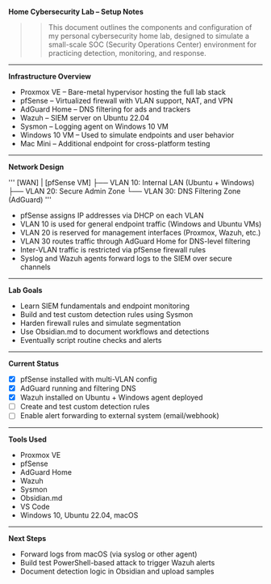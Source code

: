 **Home Cybersecurity Lab – Setup Notes**

>>This document outlines the components and configuration of my personal cybersecurity home lab, designed to simulate a small-scale SOC (Security Operations Center) environment for practicing detection, monitoring, and response.

---

**Infrastructure Overview**

- Proxmox VE – Bare-metal hypervisor hosting the full lab stack  
- pfSense – Virtualized firewall with VLAN support, NAT, and VPN  
- AdGuard Home – DNS filtering for ads and trackers  
- Wazuh – SIEM server on Ubuntu 22.04  
- Sysmon – Logging agent on Windows 10 VM  
- Windows 10 VM – Used to simulate endpoints and user behavior  
- Mac Mini – Additional endpoint for cross-platform testing

---

**Network Design**

 '''
 [WAN]
      |
    [pfSense VM]
      ├── VLAN 10: Internal LAN (Ubuntu + Windows)
      ├── VLAN 20: Secure Admin Zone
      └── VLAN 30: DNS Filtering Zone (AdGuard)
'''

- pfSense assigns IP addresses via DHCP on each VLAN  
- VLAN 10 is used for general endpoint traffic (Windows and Ubuntu VMs)  
- VLAN 20 is reserved for management interfaces (Proxmox, Wazuh, etc.)  
- VLAN 30 routes traffic through AdGuard Home for DNS-level filtering  
- Inter-VLAN traffic is restricted via pfSense firewall rules  
- Syslog and Wazuh agents forward logs to the SIEM over secure channels

---

**Lab Goals**

- Learn SIEM fundamentals and endpoint monitoring  
- Build and test custom detection rules using Sysmon  
- Harden firewall rules and simulate segmentation  
- Use Obsidian.md to document workflows and detections  
- Eventually script routine checks and alerts

---

**Current Status**

- [x] pfSense installed with multi-VLAN config  
- [x] AdGuard running and filtering DNS  
- [x] Wazuh installed on Ubuntu + Windows agent deployed  
- [ ] Create and test custom detection rules  
- [ ] Enable alert forwarding to external system (email/webhook)

---

**Tools Used**

- Proxmox VE  
- pfSense  
- AdGuard Home  
- Wazuh  
- Sysmon  
- Obsidian.md  
- VS Code  
- Windows 10, Ubuntu 22.04, macOS

---

**Next Steps**

- Forward logs from macOS (via syslog or other agent)  
- Build test PowerShell-based attack to trigger Wazuh alerts  
- Document detection logic in Obsidian and upload samples
